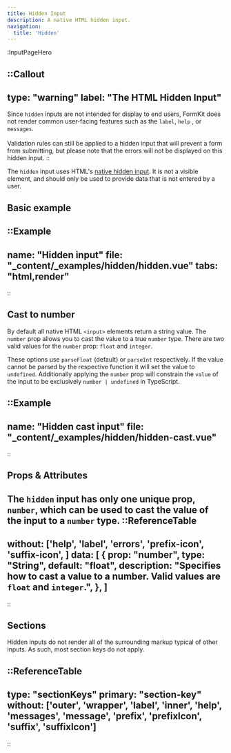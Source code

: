 ```yaml
---
title: Hidden Input
description: A native HTML hidden input.
navigation:
  title: 'Hidden'
---
```


:InputPageHero

::Callout
---
type: "warning"
label: "The HTML Hidden Input"
---
Since <code>hidden</code> inputs are not intended for display to end users, FormKit does not render common user-facing features such as the <code>label</code>, <code>help</code> , or <code>messages</code>.<br><br>Validation rules can still be applied to a hidden input that will prevent a form from submitting, but please note that the errors will not be displayed on this hidden input.
::

The `hidden` input uses HTML's [native hidden input](https://developer.mozilla.org/en-US/docs/Web/HTML/Element/input/hidden). It is not a visible element, and should only be used to provide data that is not entered by a user.

## Basic example

::Example
---
name: "Hidden input"
file: "_content/_examples/hidden/hidden.vue"
tabs: "html,render"
---
::

## Cast to number

By default all native HTML `<input>` elements return a string value. The `number` prop allows you to cast the value to a true `number` type. There are two valid values for the `number` prop: `float` and `integer`.

These options use `parseFloat` (default) or `parseInt` respectively. If the value cannot be parsed by the respective function it will set the value to `undefined`. Additionally applying the `number` prop will constrain the `value` of the input to be exclusively `number | undefined` in TypeScript.

::Example
---
name: "Hidden cast input"
file: "_content/_examples/hidden/hidden-cast.vue"
---
::

## Props & Attributes

The `hidden` input has only one unique prop, `number`, which can be used to cast the value of the input to a `number` type.
::ReferenceTable
---
without: ['help', 'label', 'errors', 'prefix-icon', 'suffix-icon', ]
data: [
  {
    prop: "number",
    type: "String",
    default: "float",
    description:
      "Specifies how to cast a value to a number. Valid values are <code>float</code> and <code>integer</code>.",
  },
]
---
::


## Sections

Hidden inputs do not render all of the surrounding markup typical of other inputs. As such, most section keys do not apply.

::ReferenceTable
---
type: "sectionKeys"
primary: "section-key"
without: ['outer', 'wrapper', 'label', 'inner', 'help', 'messages', 'message', 'prefix', 'prefixIcon', 'suffix', 'suffixIcon']
---
::
